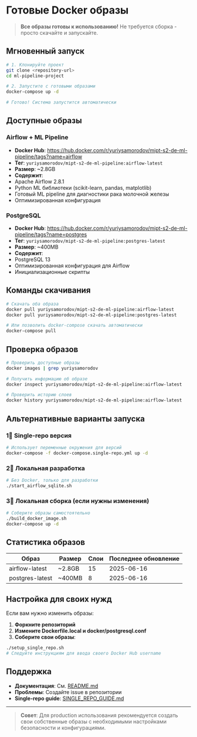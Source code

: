 # Готовые Docker образы

> **Все образы готовы к использованию!** Не требуется сборка - просто скачайте и запускайте.

## Мгновенный запуск

```bash
# 1. Клонируйте проект
git clone <repository-url>
cd ml-pipeline-project

# 2. Запустите с готовыми образами
docker-compose up -d

# Готово! Система запустится автоматически
```

## Доступные образы

### Airflow + ML Pipeline
- **Docker Hub**: https://hub.docker.com/r/yuriysamorodov/mipt-s2-de-ml-pipeline/tags?name=airflow
- **Тег**: `yuriysamorodov/mipt-s2-de-ml-pipeline:airflow-latest`
- **Размер**: ~2.8GB
- **Содержит**:
 - Apache Airflow 2.8.1
 - Python ML библиотеки (scikit-learn, pandas, matplotlib)
 - Готовый ML pipeline для диагностики рака молочной железы
 - Оптимизированная конфигурация

### PostgreSQL
- **Docker Hub**: https://hub.docker.com/r/yuriysamorodov/mipt-s2-de-ml-pipeline/tags?name=postgres
- **Тег**: `yuriysamorodov/mipt-s2-de-ml-pipeline:postgres-latest`
- **Размер**: ~400MB
- **Содержит**:
 - PostgreSQL 13
 - Оптимизированная конфигурация для Airflow
 - Инициализационные скрипты

## Команды скачивания

```bash
# Скачать оба образа
docker pull yuriysamorodov/mipt-s2-de-ml-pipeline:airflow-latest
docker pull yuriysamorodov/mipt-s2-de-ml-pipeline:postgres-latest

# Или позволить docker-compose скачать автоматически
docker-compose pull
```

## Проверка образов

```bash
# Проверить доступные образы
docker images | grep yuriysamorodov

# Получить информацию об образе
docker inspect yuriysamorodov/mipt-s2-de-ml-pipeline:airflow-latest

# Проверить историю слоев
docker history yuriysamorodov/mipt-s2-de-ml-pipeline:airflow-latest
```

## Альтернативные варианты запуска

### 1⃣ Single-repo версия
```bash
# Использует переменные окружения для версий
docker-compose -f docker-compose.single-repo.yml up -d
```

### 2⃣ Локальная разработка
```bash
# Без Docker, только для разработки
./start_airflow_sqlite.sh
```

### 3⃣ Локальная сборка (если нужны изменения)
```bash
# Соберите образы самостоятельно
./build_docker_image.sh
docker-compose up -d
```

## Статистика образов

| Образ | Размер | Слои | Последнее обновление |
|-------|--------|------|---------------------|
| airflow-latest | ~2.8GB | 15 | 2025-06-16 |
| postgres-latest | ~400MB | 8 | 2025-06-16 |

## Настройка для своих нужд

Если вам нужно изменить образы:

1. **Форкните репозиторий**
2. **Измените Dockerfile.local и docker/postgresql.conf**
3. **Соберите свои образы**:
 ```bash
 ./setup_single_repo.sh
 # Следуйте инструкциям для ввода своего Docker Hub username
 ```

## Поддержка

- **Документация**: См. [README.md](README.md)
- **Проблемы**: Создайте issue в репозитории
- **Single-repo guide**: [SINGLE_REPO_GUIDE.md](SINGLE_REPO_GUIDE.md)

---

> **Совет**: Для production использования рекомендуется создать свои собственные образы с необходимыми настройками безопасности и конфигурациями.
